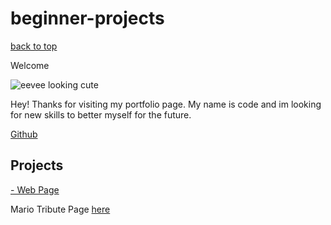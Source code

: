 # beginner-projects

<nav id="navbar">
  
  <a href="#welcome-section"> back to top </a>
  
</nav>

<h id="welcome-section">Welcome</h>

<div><img class="eevee-pic" src="https://assets.pokemon.com/assets/cms2/img/pokedex/full/133.png" alt="eevee looking cute"><div>
  

  
<p1> Hey! Thanks for visiting my portfolio page. My name is code and im looking for new skills to better myself for the future. </p1>

  <a href="https://github.com/codebever" target="_blank"> Github</a>
  
<main>
  
  <h2 id="projects">Projects</h2>
  
  <a class="web-title" href="https://github.com/codebever/beginner-projects" target="_blank">- Web Page </a>
  
  <p2>Mario Tribute Page</p2> <a id="project-link" href="https://github.com/codebever/beginner-projects/blob/main/tribute%20to%20Mario" target="_blank"> here</a>
  
</main>
